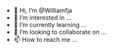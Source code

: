 - 👋 Hi, I’m @Williamfja
- 👀 I’m interested in ...
- 🌱 I’m currently learning ...
- 💞️ I’m looking to collaborate on ...
- 📫 How to reach me ...

<!---
Williamfja/Williamfja is a ✨ special ✨ repository because its `README.md` (this file) appears on your GitHub profile.
You can click the Preview link to take a look at your changes.
--->
